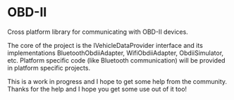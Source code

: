 OBD-II
======

Cross platform library for communicating with OBD-II devices.

The core of the project is the IVehicleDataProvider interface and its implementations BluetoothObdiiAdapter, WifiObdiiAdapter, ObdiiSimulator, etc. Platform specific code (like Bluetooth communication) will be provided in platform specific projects.

This is a work in progress and I hope to get some help from the community. Thanks for the help and I hope you get some use out of it too!
